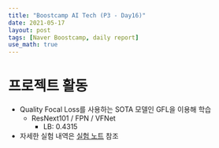 ```yaml
---
title: "Boostcamp AI Tech (P3 - Day16)"
date: 2021-05-17
layout: post
tags: [Naver Boostcamp, daily report]
use_math: true
---
```


# 프로젝트 활동
* Quality Focal Loss를 사용하는 SOTA 모델인 GFL을 이용해 학습
    * ResNext101 / FPN / VFNet
        * LB: 0.4315
* 자세한 실험 내역은 [실험 노트](https://docs.google.com/spreadsheets/d/1fgz2OTDS8Vzn7plbNVCt062fSE8T-RfWptqRZf9RpV8/edit#gid=346165051) 참조